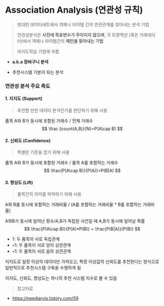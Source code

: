 # Association Analysis (연관성 규칙)

>방대한 데이터세트에서 객체나 아이템 간의 연관관계를 찾아내는 분석 기법
>
>연관성분석은 **사전에 목표변수가 주어지지 않으며**, 각 트랜잭션 (혹은 거래데이터)에서 객체나 아이템간의 **패턴을 찾아내는 기법**
>
>비지도학습 기법에 속함



- **a.k.a 장바구니 분석**

- 추천시스템 기본이 되는 분석

  

### 연관성 분석 주요 측도

#### 1. 지지도 (Support)

> 추천할 만한 데이터 분석인가를 판단하기 위해 사용

품목 A와 B가 동시에 포함된 거래수 / 전체 거래수
$$
\frac {count(A,B)}{N}=P(A\cap B)
$$


#### 2. 신뢰도 (Confidence)

> 특별한 기준을 잡기 위해 사용

품목 A와 B가 동시에 포함된 거래수 / 품목 A를 포함하는 거래수
$$
\frac{P(A\cap B)}{P(A)}=P(B|A)
$$


#### 3. 향상도 (Lift)

> 품목간의 의미를 파악하기 위해 사용

A와 B를 동시에 포함하는 거래비율 / (A를 포함하는 거래비율 * B를 포함하는 거래비율)

A와B가 동시에 일어난 횟수/A,B가 독립된 사건일 때 A,B가 동시에 일어날 확률
$$
\frac{P(A\cap B)}{P(A)*P(B)} = \frac{P(B|A)}{P(B)}
$$

- 1: 두 품목이 서로 독립관계
- `>`1: 두 품목이 서로 양의 상관관계
- `<`1: 두 품목이 서로 음의 상관관계



지지도로 일정 이상의 데이터만 가져오고, 특정 이상값의 신뢰도를 추천한다는 방식으로 일반적으로 추천시스템 구축을 수행하게 됨

지지도, 신뢰도, 향상도는 하나의 추천 시스템 지수로 볼 수 있음



>  참고자료

- https://needjarvis.tistory.com/59



